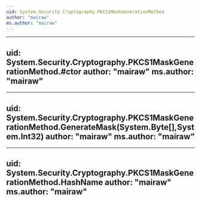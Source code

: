 ```yaml
---
uid: System.Security.Cryptography.PKCS1MaskGenerationMethod
author: "mairaw"
ms.author: "mairaw"
---
```


---
uid: System.Security.Cryptography.PKCS1MaskGenerationMethod.#ctor
author: "mairaw"
ms.author: "mairaw"
---

---
uid: System.Security.Cryptography.PKCS1MaskGenerationMethod.GenerateMask(System.Byte[],System.Int32)
author: "mairaw"
ms.author: "mairaw"
---

---
uid: System.Security.Cryptography.PKCS1MaskGenerationMethod.HashName
author: "mairaw"
ms.author: "mairaw"
---
